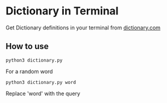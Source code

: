 <h1>Dictionary in Terminal</h1>
<p>Get Dictionary definitions in your terminal from <a href="http://dictionary.com/">dictionary.com</a></p>

<h2>How to use</h2>
<code>python3 dictionary.py</code>
<p>For a random word</p>
<code>python3 dictionary.py word</code>
<p>Replace 'word' with the query</p>
